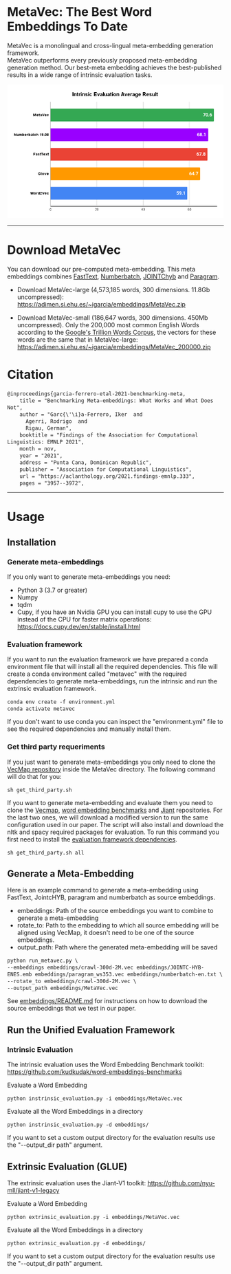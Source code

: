 # MetaVec: The Best Word Embeddings To Date
MetaVec is a monolingual and cross-lingual meta-embedding generation framework.  
MetaVec outperforms every previously proposed meta-embedding generation method. Our best-meta embedding achieves the best-published results in a wide range of intrinsic evaluation tasks. 

![Intrinsic Evaluation Average Results](Results.png "MetaVec Results")
____

# Download MetaVec

You can download our pre-computed meta-embedding. 
This meta embeddings combines [FastText](https://fasttext.cc/docs/en/english-vectors.html), [Numberbatch](https://github.com/commonsense/conceptnet-numberbatch), [JOINTChyb](http://ixa2.si.ehu.es/ukb/bilingual_embeddings.html) and [Paragram](https://github.com/jwieting/paragram-word).

- Download MetaVec-large (4,573,185 words, 300 dimensions. 11.8Gb uncompressed): https://adimen.si.ehu.es/~igarcia/embeddings/MetaVec.zip

- Download MetaVec-small (186,647 words, 300 dimensions. 450Mb uncompressed). Only the 200,000 most common English Words according to the [Google's Trillion Words Corpus](https://books.google.com/ngrams/info), the vectors for these words are the same that in MetaVec-large: https://adimen.si.ehu.es/~igarcia/embeddings/MetaVec_200000.zip


# Citation
```
@inproceedings{garcia-ferrero-etal-2021-benchmarking-meta,
    title = "Benchmarking Meta-embeddings: What Works and What Does Not",
    author = "Garc{\'\i}a-Ferrero, Iker  and
      Agerri, Rodrigo  and
      Rigau, German",
    booktitle = "Findings of the Association for Computational Linguistics: EMNLP 2021",
    month = nov,
    year = "2021",
    address = "Punta Cana, Dominican Republic",
    publisher = "Association for Computational Linguistics",
    url = "https://aclanthology.org/2021.findings-emnlp.333",
    pages = "3957--3972",
```

____
# Usage
## Installation 

### Generate meta-embeddings
If you only want to generate meta-embeddings you need:
- Python 3 (3.7 or greater)
- Numpy
- tqdm
- Cupy, if you have an Nvidia GPU you can install cupy to use the GPU instead of the CPU for faster matrix operations: https://docs.cupy.dev/en/stable/install.html

### Evaluation framework
If you want to run the evaluation framework we have prepared a conda environment file that will install all the required dependencies. 
This file will create a conda environment called "metavec" with the required dependencies to generate meta-embeddings, run the intrinsic and run the extrinsic evaluation framework. 
```
conda env create -f environment.yml
conda activate metavec
```

If you don't want to use conda you can inspect the "environment.yml" file to see the required dependencies and manually install them.

### Get third party requeriments
If you just want to generate meta-embeddings you only need to clone the [VecMap repository](https://github.com/artetxem/vecmap) inside the MetaVec directory. The following command will do that for you:
```
sh get_third_party.sh
```

If you want to generate meta-embedding and evaluate them you need to clone the [Vecmap](https://github.com/artetxem/vecmap), [word embedding benchmarks](https://github.com/kudkudak/word-embeddings-benchmarks) and [Jiant](https://github.com/nyu-mll/jiant-v1-legacy) repositories. For the last two ones, we will download a modified version to run the same configuration used in our paper. The script will also install and download the nltk and spacy required packages for evaluation. To run this command you first need to install the [evaluation framework dependencies](#evaluation-framework).
```
sh get_third_party.sh all
```

## Generate a Meta-Embedding

Here is an example command to generate a meta-embedding using FastText, JointcHYB, paragram and numberbatch as source embeddings.   
- embeddings: Path of the source embeddings you want to combine to generate a meta-embedding
- rotate_to: Path to the embedding to which all source embedding will be aligned using VecMap, it doesn't need to be one of the source embeddings. 
- output_path: Path where the generated meta-embedding will be saved
```
python run_metavec.py \
--embeddings embeddings/crawl-300d-2M.vec embeddings/JOINTC-HYB-ENES.emb embeddings/paragram_ws353.vec embeddings/numberbatch-en.txt \
--rotate_to embeddings/crawl-300d-2M.vec \
--output_path embeddings/MetaVec.vec
```

See [embeddings/README.md](embeddings/README.md) for instructions on how to download the source embeddings that we test in our paper.

## Run the Unified Evaluation Framework

### Intrinsic Evaluation
The intrinsic evaluation uses the Word Embedding Benchmark toolkit: https://github.com/kudkudak/word-embeddings-benchmarks


Evaluate a Word Embedding
```
python instrinsic_evaluation.py -i embeddings/MetaVec.vec
```

Evaluate all the Word Embeddings in a directory

```
python instrinsic_evaluation.py -d embeddings/
```

If you want to set a custom output directory for the evaluation results use the "--output_dir path" argument.

## Extrinsic Evaluation (GLUE)
The extrinsic evaluation uses the Jiant-V1 toolkit: https://github.com/nyu-mll/jiant-v1-legacy

Evaluate a Word Embedding
```
python extrinsic_evaluation.py -i embeddings/MetaVec.vec
```

Evaluate all the Word Embeddings in a directory

```
python extrinsic_evaluation.py -d embeddings/
```

If you want to set a custom output directory for the evaluation results use the "--output_dir path" argument.

